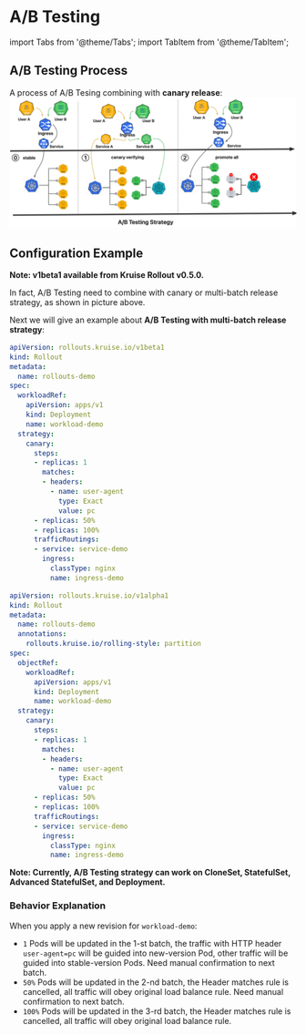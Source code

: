 # A/B Testing

import Tabs from '@theme/Tabs';
import TabItem from '@theme/TabItem';

## A/B Testing Process
A process of A/B Tesing combining with **canary release**:
![ab](../../static/img/rollouts/ab-testing.jpg)


## Configuration Example

**Note: v1beta1 available from Kruise Rollout v0.5.0.**

In fact, A/B Testing need to combine with canary or multi-batch release strategy, as shown in picture above.

Next we will give an example about **A/B Testing with multi-batch release strategy**:

<Tabs>
  <TabItem value="v1beta1" label="v1beta1" default>

```YAML
apiVersion: rollouts.kruise.io/v1beta1
kind: Rollout
metadata:
  name: rollouts-demo
spec:
  workloadRef:
    apiVersion: apps/v1
    kind: Deployment
    name: workload-demo
  strategy:
    canary:
      steps:
      - replicas: 1
        matches:
        - headers:
          - name: user-agent
            type: Exact
            value: pc
      - replicas: 50%
      - replicas: 100%
      trafficRoutings:
      - service: service-demo
        ingress:
          classType: nginx
          name: ingress-demo
```

  </TabItem>
  <TabItem value="v1alpha1" label="v1alpha1">

```YAML
apiVersion: rollouts.kruise.io/v1alpha1
kind: Rollout
metadata:
  name: rollouts-demo
  annotations:
    rollouts.kruise.io/rolling-style: partition
spec:
  objectRef:
    workloadRef:
      apiVersion: apps/v1
      kind: Deployment
      name: workload-demo
  strategy:
    canary:
      steps:
      - replicas: 1
        matches:
        - headers:
          - name: user-agent
            type: Exact
            value: pc
      - replicas: 50%
      - replicas: 100%
      trafficRoutings:
      - service: service-demo
        ingress:
          classType: nginx
          name: ingress-demo
```

  </TabItem>
</Tabs>

**Note: Currently, A/B Testing strategy can work on CloneSet, StatefulSet, Advanced StatefulSet, and Deployment.**

### Behavior Explanation

When you apply a new revision for `workload-demo`:
- `1` Pods will be updated in the 1-st batch, the traffic with HTTP header `user-agent=pc` will be guided into new-version Pod, other traffic will be guided into stable-version Pods. Need manual confirmation to next batch.
- `50%` Pods will be updated in the 2-nd batch, the Header matches rule is cancelled, all traffic will obey original load balance rule. Need manual confirmation to next batch.
- `100%` Pods will be updated in the 3-rd batch, the Header matches rule is cancelled, all traffic will obey original load balance rule.
